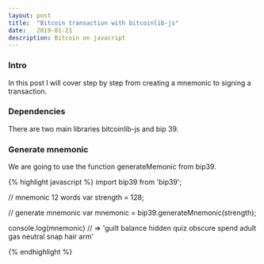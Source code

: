 ```yaml
---
layout: post
title:  "Bitcoin transaction with bitcoinlib-js"
date:   2019-01-21
description: Bitcoin on javacript
---
```


<!-- Intro -->
### Intro
In this post I will cover step by step from creating a mnemonic to signing a transaction.

<!-- Library -->
### Dependencies
There are two main libraries bitcoinlib-js and bip 39.

<!-- Create mnemonic -->
### Generate mnemonic
We are going to use the function generateMemonic from bip39.

{% highlight javascript %}
import bip39 from 'bip39';

// mnemonic 12 words
var strength = 128;

// generate mnemonic
var mnemonic = bip39.generateMnemonic(strength);

console.log(mnemonic)
// => 'guilt balance hidden quiz obscure spend adult gas neutral snap hair arm'

{% endhighlight %}

<!-- Generate address -->

<!-- Fund address -->

<!-- Create raw transaction -->
